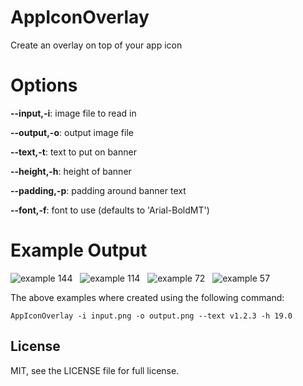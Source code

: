 AppIconOverlay
==============

Create an overlay on top of your app icon

Options
=======

**--input,-i**: image file to read in

**--output,-o**: output image file

**--text,-t**: text to put on banner

**--height,-h**: height of banner

**--padding,-p**: padding around banner text

**--font,-f**: font to use (defaults to 'Arial-BoldMT')

Example Output
==============

![example 144](https://raw.github.com/carsonmcdonald/AppIconOverlay/master/examples/example-144.png "example 144") &nbsp;
![example 114](https://raw.github.com/carsonmcdonald/AppIconOverlay/master/examples/example-114.png "example 114") &nbsp;
![example 72](https://raw.github.com/carsonmcdonald/AppIconOverlay/master/examples/example-72.png "example 72") &nbsp;
![example 57](https://raw.github.com/carsonmcdonald/AppIconOverlay/master/examples/example-57.png "example 57") &nbsp;

The above examples where created using the following command:

```shell
AppIconOverlay -i input.png -o output.png --text v1.2.3 -h 19.0
```

## License

MIT, see the LICENSE file for full license.
